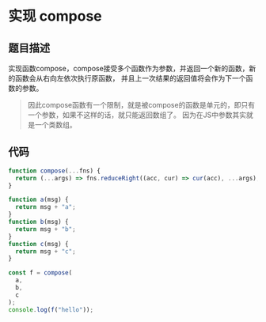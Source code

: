 # 实现 compose
## 题目描述
实现函数compose，compose接受多个函数作为参数，并返回一个新的函数，新的函数会从右向左依次执行原函数，
并且上一次结果的返回值将会作为下一个函数的参数。

> 因此compose函数有一个限制，就是被compose的函数是单元的，即只有一个参数，如果不这样的话，就只能返回数组了。
因为在JS中参数其实就是一个类数组。

## 代码
```js
function compose(...fns) {
  return (...args) => fns.reduceRight((acc, cur) => cur(acc), ...args);
}

function a(msg) {
  return msg + "a";
}
function b(msg) {
  return msg + "b";
}
function c(msg) {
  return msg + "c";
}

const f = compose(
  a,
  b,
  c
);
console.log(f("hello"));
```
